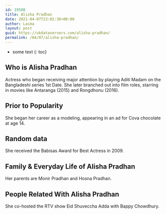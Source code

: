 ```yaml
---
id: 19508
title: Alisha Pradhan
date: 2021-04-07T23:02:36+00:00
author: Laima
layout: post
guid: https://ukdataservers.com/alisha-pradhan/
permalink: /04/07/alisha-pradhan/
---
```


* some text
{: toc}


## Who is Alisha Pradhan
                  
                  
                  
Actress who began receiving major attention by playing Aditi Madam on the Bangladeshi series 1st Date. She later branched out into film roles, starring in movies like Antaranga (2015) and Rongdhonu (2016). 
                  
              
            
              
            
                
                
                
## Prior to Popularity
                  
                  
                  
She began her career as a modeling, appearing in an ad for Cova chocolate at age 14. 
                  
              
            
              
            
                
                
                
## Random data
                  
                  
                  
She received the Babisas Award for Best Actress in 2009. 
                  
              
            
              
            
                
                
                
## Family & Everyday Life of Alisha Pradhan
                  
                  
                  
Her parents are Monir Pradhan and Hosna Pradhan. 
                  
              
            
              
            
                
                
                
## People Related With Alisha Pradhan
                  
                  
                  
She co-hosted the RTV show Eid Shuveccha Adda with Bappy Chowdhury.
                  
              
            
              
            
                
              
            
              
              
            
            
              
            
          
          
          